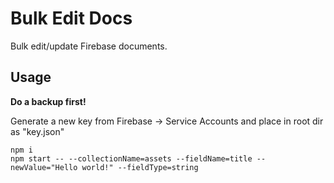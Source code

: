 # Bulk Edit Docs

Bulk edit/update Firebase documents.

## Usage

**Do a backup first!**

Generate a new key from Firebase -> Service Accounts and place in root dir as "key.json"

    npm i
    npm start -- --collectionName=assets --fieldName=title --newValue="Hello world!" --fieldType=string
